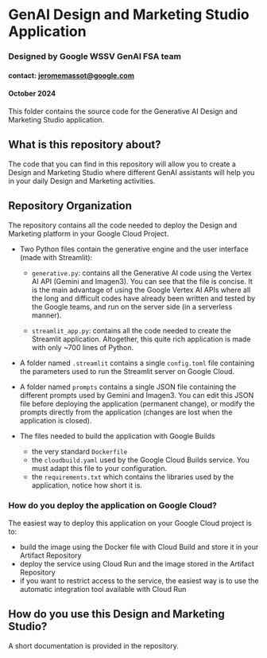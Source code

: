 # GenAI Design and Marketing Studio Application
### Designed by Google WSSV GenAI FSA team 
#### contact: jeromemassot@google.com
#### October 2024

This folder contains the source code for the Generative AI Design and Marketing Studio application.

## What is this repository about?

The code that you can find in this repository will allow you to create a Design and Marketing Studio where different GenAI assistants will help you in your daily Design and Marketing activities.

## Repository Organization

The repository contains all the code needed to deploy the Design and Marketing platform in your Google Cloud Project.

- Two Python files contain the generative engine and the user interface (made with Streamlit):

  - `generative.py`: contains all the Generative AI code using the Vertex AI API (Gemini and Imagen3). You can see that the file is concise. It is the main advantage of using the Google Vertex AI APIs where all the long and difficult codes have already been written and tested by the Google teams, and run on the server side (in a serverless manner).
 
  - `streamlit_app.py`: contains all the code needed to create the Streamlit application. Altogether, this quite rich application is made with only ~700 lines of Python.
 
- A folder named `.streamlit` contains a single `config.toml` file containing the parameters used to run the Streamlit server on Google Cloud.
 
- A folder named `prompts` contains a single JSON file containing the different prompts used by Gemini and Imagen3. You can edit this JSON file before deploying the application (permanent change), or modify the prompts directly from the application (changes are lost when the application is closed).

- The files needed to build the application with Google Builds

  - the very standard `Dockerfile`
  - the `cloudbuild.yaml` used by the Google Cloud Builds service. You must adapt this file to your configuration.
  - the `requirements.txt` which contains the libraries used by the application, notice how short it is.

### How do you deploy the application on Google Cloud?

The easiest way to deploy this application on your Google Cloud project is to:
- build the image using the Docker file with Cloud Build and store it in your Artifact Repository
- deploy the service using Cloud Run and the image stored in the Artifact Repository
- if you want to restrict access to the service, the easiest way is to use the automatic integration tool available with Cloud Run

## How do you use this Design and Marketing Studio?
A short documentation is provided in the repository.
